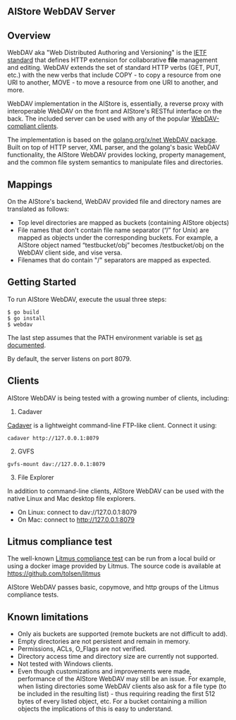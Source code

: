 AIStore WebDAV Server
-----------------------------------------------------------------

## Overview

WebDAV aka "Web Distributed Authoring and Versioning" is the [IETF standard](https://tools.ietf.org/html/rfc4918) that defines HTTP extension for collaborative **file** management and editing. WebDAV extends the set of standard HTTP verbs (GET, PUT, etc.) with the new verbs that include COPY - to copy a resource from one URI to another, MOVE - to move a resource from one URI to another, and more.

WebDAV implementation in the AIStore is, essentially, a reverse proxy with interoperable WebDAV on the front and AIStore's RESTful interface on the back. The included server can be used with any of the popular [WebDAV-compliant clients](https://en.wikipedia.org/wiki/Comparison_of_WebDAV_software).

The implementation is based on the [golang.org/x/net WebDAV package](https://godoc.org/golang.org/x/net/webdav). Built on top of HTTP server, XML parser, and the golang's basic WebDAV functionality, the AIStore WebDAV provides locking, property management, and the common file system semantics to manipulate files and directories.

## Mappings

On the AIStore's backend, WebDAV provided file and directory names are translated as follows:

- Top level directories are mapped as buckets (containing AIStore objects)
- File names that don't contain file name separator (“/” for Unix) are mapped as objects under the corresponding buckets. For example, a AIStore object named “testbucket/obj” becomes /testbucket/obj on the WebDAV client side, and vise versa.
- Filenames that do contain "/" separators are mapped as expected.

## Getting Started

To run AIStore WebDAV, execute the usual three steps:

```
$ go build
$ go install
$ webdav
```

The last step assumes that the PATH environment variable is set [as documented](https://golang.org/doc/code.html#GOPATH).

By default, the server listens on port 8079.

## Clients

AIStore WebDAV is being tested with a growing number of clients, including:


1. Cadaver

[Cadaver](https://wiki.archlinux.org/index.php/WebDAV#Cadaver) is a lightweight command-line FTP-like client. Connect it using:

```
cadaver http://127.0.0.1:8079
```

2. GVFS
```
gvfs-mount dav://127.0.0.1:8079
```

3. File Explorer

In addition to command-line clients, AIStore WebDAV can be used with the native Linux and Mac desktop file explorers.

- On Linux: connect to dav://127.0.0.1:8079
- On Mac: connect to http://127.0.0.1:8079

## Litmus compliance test

The well-known [Litmus compliance test](http://sabre.io/dav/litmus/) can be run from a local build or using a docker image provided by Litmus. The source code is available at https://github.com/tolsen/litmus

AIStore WebDAV passes basic, copymove, and http groups of the Litmus compliance tests.

## Known limitations

- Only ais buckets are supported (remote buckets are not difficult to add).
- Empty directories are not persistent and remain in memory.
- Permissions, ACLs, O_Flags are not verified.
- Directory access time and directory size are currently not supported.
- Not tested with Windows clients.
- Even though customizations and improvements were made, performance of the AIStore WebDAV may still be an issue. For example, when listing directories some WebDAV clients also ask for a file type (to be included in the resulting list) - thus requiring reading the first 512 bytes of every listed object, etc. For a bucket containing a million objects the implications of this is easy to understand.

